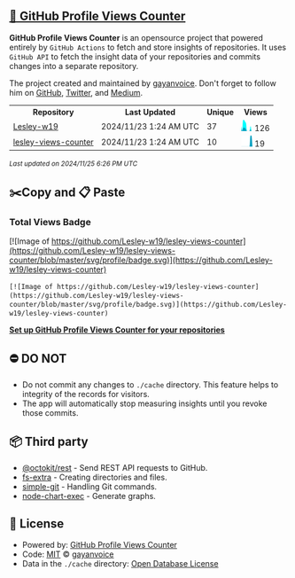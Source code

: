 ## [🚀 GitHub Profile Views Counter](https://github.com/gayanvoice/github-profile-views-counter)
**GitHub Profile Views Counter** is an opensource project that powered entirely by  `GitHub Actions` to fetch and store insights of repositories.
It uses `GitHub API` to fetch the insight data of your repositories and commits changes into a separate repository.

The project created and maintained by [gayanvoice](https://github.com/gayanvoice). Don't forget to follow him on [GitHub](https://github.com/gayanvoice), [Twitter](https://twitter.com/gayanvoice), and [Medium](https://gayanvoice.medium.com/).

<table>
	<tr>
		<th>
			Repository
		</th>
		<th>
			Last Updated
		</th>
		<th>
			Unique
		</th>
		<th>
			Views
		</th>
	</tr>
	<tr>
		<td>
			<a href="https://github.com/Lesley-w19/lesley-views-counter/tree/master/readme/509677702/year.md">
				Lesley-w19
			</a>
		</td>
		<td>
			2024/11/23 1:24 AM UTC
		</td>
		<td>
			37
		</td>
		<td>
			<img alt="Response time graph" src="https://github.com/Lesley-w19/lesley-views-counter/raw/master/graph/509677702/small/year.png" height="20"> 126
		</td>
	</tr>
	<tr>
		<td>
			<a href="https://github.com/Lesley-w19/lesley-views-counter/tree/master/readme/509726908/year.md">
				lesley-views-counter
			</a>
		</td>
		<td>
			2024/11/23 1:24 AM UTC
		</td>
		<td>
			10
		</td>
		<td>
			<img alt="Response time graph" src="https://github.com/Lesley-w19/lesley-views-counter/raw/master/graph/509726908/small/year.png" height="20"> 19
		</td>
	</tr>
</table>

<small><i>Last updated on 2024/11/25 6:26 PM UTC</i></small>

## ✂️Copy and 📋 Paste
### Total Views Badge
[![Image of https://github.com/Lesley-w19/lesley-views-counter](https://github.com/Lesley-w19/lesley-views-counter/blob/master/svg/profile/badge.svg)](https://github.com/Lesley-w19/lesley-views-counter)

```readme
[![Image of https://github.com/Lesley-w19/lesley-views-counter](https://github.com/Lesley-w19/lesley-views-counter/blob/master/svg/profile/badge.svg)](https://github.com/Lesley-w19/lesley-views-counter)
```
[**Set up GitHub Profile Views Counter for your repositories**](https://github.com/gayanvoice/github-profile-views-counter)
## ⛔ DO NOT
- Do not commit any changes to `./cache` directory. This feature helps to integrity of the records for visitors.
- The app will automatically stop measuring insights until you revoke those commits.
## 📦 Third party

- [@octokit/rest](https://www.npmjs.com/package/@octokit/rest) - Send REST API requests to GitHub.
- [fs-extra](https://www.npmjs.com/package/fs-extra) - Creating directories and files.
- [simple-git](https://www.npmjs.com/package/simple-git) - Handling Git commands.
- [node-chart-exec](https://www.npmjs.com/package/node-chart-exec) - Generate graphs.
## 📄 License
- Powered by: [GitHub Profile Views Counter](https://github.com/gayanvoice/github-profile-views-counter)
- Code: [MIT](./LICENSE) © [gayanvoice](https://github.com/gayanvoice)
- Data in the `./cache` directory: [Open Database License](https://opendatacommons.org/licenses/odbl/1-0/)